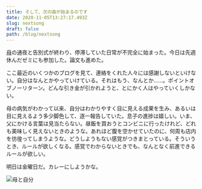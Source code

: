 ```yaml
---
title: そして、次の曲が始まるのです
date: 2020-11-05T13:27:17.493Z
slug: nextsong
draft: false
path: /blog/nextsong
---
```

[母](https://khosoda.net/blog/20201028)の通夜と告別式が終わり、停滞していた日常が不完全に始まった。今日は先週休んだゼミにも参加した。論文も進めた。

ここ最近のいくつかのブログを見て、連絡をくれた人々には感謝しないといけない。自分はなんとかやっていけている。それはもう、なんとか……。ポイントオブノーリターン。どんな引き金が引かれようと、とにかく人はやっていくしかない。

母の病気がわかって以来、自分はわかりやすく目に見える成果を生み、あるいは目に見えるよう多少脚色して、逐一報告していた。息子の進捗は嬉しい。いま、父にかける言葉は見当たらない。昼飯を買おうとコンビニに行ったけれど、どれも美味しく見えないときのような。あれほど腹を空かせていたのに、何周も店内を彷徨ってしまうような。どうしようもない感覚がつきまとっている。そういうとき、ルールが欲しくなる。感覚でわからないときでも、なんとなく前進できるルールが欲しい。

明日は金曜日だ。カレーにしようかな。

![母と自分](../images/img_4516のコピー.jpg "母と自分")